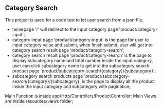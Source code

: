 
## Category Search

This project is used for a code test to let user search from a json file;

- homepage '/' will redirect to the input category page 'product/category-input';
- category input page 'product/category-input' is the page for user to input category value and submit, when finish submit, user will get into category search result page 'product/category-search';
- category search result page 'product/category-search' is the page to display subcategory name and total number inside the input category, user can click subcategory name to get into the subcategory search product page 'product/subcategory-search/{category}/{subcategory}';
- subcategory search products page 'product/subcategory-search/{category}/{subcategory}' is the page to display all the product inside the input category and subcategory with pagination;

Main Function is inside app/Http/Controllers/ProductController;
Main Views are inside resources/views folder;
